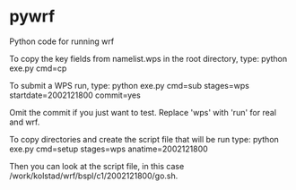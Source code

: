# pywrf
Python code for running wrf

To copy the key fields from namelist.wps in the root directory, type:
python exe.py cmd=cp

To submit a WPS run, type:
python exe.py cmd=sub stages=wps startdate=2002121800 commit=yes

Omit the commit if you just want to test. Replace 'wps' with 'run' for real and wrf.

To copy directories and create the script file that will be run type:
python exe.py cmd=setup stages=wps anatime=2002121800

Then you can look at the script file, in this case /work/kolstad/wrf/bspl/c1/2002121800/go.sh.
